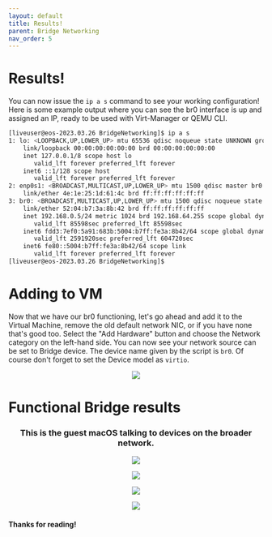 ```yaml
---
layout: default
title: Results!
parent: Bridge Networking
nav_order: 5
---
```


# Results!

You can now issue the ``ip a s`` command to see your working configuration! Here is some example output where you can see the br0 interface is up and assigned an IP, ready to be used with Virt-Manager or QEMU CLI.

```bash
[liveuser@eos-2023.03.26 BridgeNetworking]$ ip a s
1: lo: <LOOPBACK,UP,LOWER_UP> mtu 65536 qdisc noqueue state UNKNOWN group default qlen 1000
    link/loopback 00:00:00:00:00:00 brd 00:00:00:00:00:00
    inet 127.0.0.1/8 scope host lo
       valid_lft forever preferred_lft forever
    inet6 ::1/128 scope host 
       valid_lft forever preferred_lft forever
2: enp0s1: <BROADCAST,MULTICAST,UP,LOWER_UP> mtu 1500 qdisc master br0 state UP group default qlen 1000
    link/ether 4e:1e:25:1d:61:4c brd ff:ff:ff:ff:ff:ff
3: br0: <BROADCAST,MULTICAST,UP,LOWER_UP> mtu 1500 qdisc noqueue state UP group default qlen 1000
    link/ether 52:04:b7:3a:8b:42 brd ff:ff:ff:ff:ff:ff
    inet 192.168.0.5/24 metric 1024 brd 192.168.64.255 scope global dynamic br0
       valid_lft 85598sec preferred_lft 85598sec
    inet6 fdd3:7ef0:5a91:683b:5004:b7ff:fe3a:8b42/64 scope global dynamic mngtmpaddr noprefixroute 
       valid_lft 2591920sec preferred_lft 604720sec
    inet6 fe80::5004:b7ff:fe3a:8b42/64 scope link 
       valid_lft forever preferred_lft forever
[liveuser@eos-2023.03.26 BridgeNetworking]$
```

# Adding to VM

Now that we have our br0 functioning, let's go ahead and add it to the Virtual Machine, remove the old default network NIC, or if you have none that's good too. Select the "Add Hardware" button and choose the Network category on the left-hand side. You can now see your network source can be set to Bridge device. The device name given by the script is ``br0``. Of course don't forget to set the Device model as ``virtio``.

<p align="center">
  <img src="../../../assets/VManAddBridgeNIC.png">
</p>

# Functional Bridge results

<h3 align="center">This is the guest macOS talking to devices on the broader network.</h3>

<p align="center">
  <img src="../../../assets/BridgeNetworkingHypervisorSSH.png">
</p>

<p align="center">
  <img src="../../../assets/BridgeNetworkingLocalTerminal.png">
</p>

<p align="center">
  <img src="../../../assets/BridgeNetworkingRPI.png">
</p>

<p align="center">
  <img src="../../../assets/BridgeNetworkingRouterDash.png">
</p>

#### Thanks for reading!
